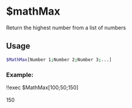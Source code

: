 # $mathMax

Return the highest number from a list of numbers

## Usage

```bash
$MathMax[Number 1;Number 2;Number 3;...]
```

### Example:
<discord-messages>
          <discord-message :bot="false" role-color="#ffcc9a" author="Member">
        !!exec $MathMax[100;50;150]<br><br>
          </discord-message>
          <discord-message :bot="true" role-color="#0099ff" author="Custom Command" avatar="https://media.discordapp.net/avatars/725721249652670555/781224f90c3b841ba5b40678e032f74a.webp">
        150
        </discord-message>
</discord-messages>